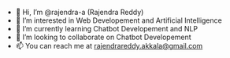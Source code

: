 - 👋 Hi, I’m @rajendra-a (Rajendra Reddy)
- 👀 I’m interested in Web Developement and Artificial Intelligence
- 🌱 I’m currently learning Chatbot Developement and NLP
- 💞️ I’m looking to collaborate on Chatbot Developement
- 📫 You can reach me at rajendrareddy.akkala@gmail.com

